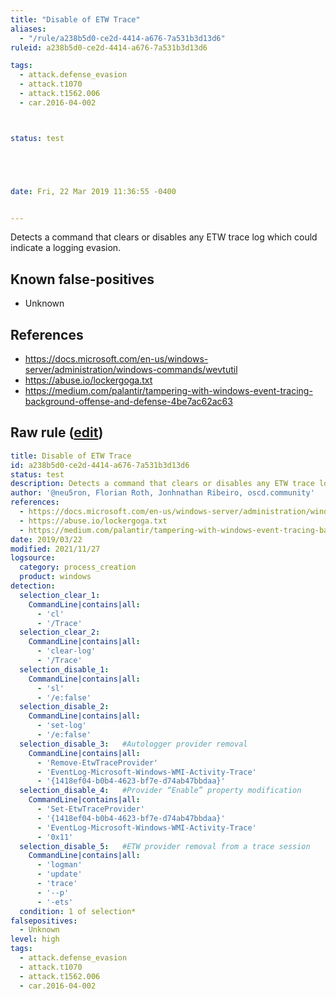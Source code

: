 ```yaml
---
title: "Disable of ETW Trace"
aliases:
  - "/rule/a238b5d0-ce2d-4414-a676-7a531b3d13d6"
ruleid: a238b5d0-ce2d-4414-a676-7a531b3d13d6

tags:
  - attack.defense_evasion
  - attack.t1070
  - attack.t1562.006
  - car.2016-04-002



status: test





date: Fri, 22 Mar 2019 11:36:55 -0400


---
```


Detects a command that clears or disables any ETW trace log which could indicate a logging evasion.

<!--more-->


## Known false-positives

* Unknown



## References

* https://docs.microsoft.com/en-us/windows-server/administration/windows-commands/wevtutil
* https://abuse.io/lockergoga.txt
* https://medium.com/palantir/tampering-with-windows-event-tracing-background-offense-and-defense-4be7ac62ac63


## Raw rule ([edit](https://github.com/SigmaHQ/sigma/edit/master/rules/windows/process_creation/proc_creation_win_etw_trace_evasion.yml))
```yaml
title: Disable of ETW Trace
id: a238b5d0-ce2d-4414-a676-7a531b3d13d6
status: test
description: Detects a command that clears or disables any ETW trace log which could indicate a logging evasion.
author: '@neu5ron, Florian Roth, Jonhnathan Ribeiro, oscd.community'
references:
  - https://docs.microsoft.com/en-us/windows-server/administration/windows-commands/wevtutil
  - https://abuse.io/lockergoga.txt
  - https://medium.com/palantir/tampering-with-windows-event-tracing-background-offense-and-defense-4be7ac62ac63
date: 2019/03/22
modified: 2021/11/27
logsource:
  category: process_creation
  product: windows
detection:
  selection_clear_1:
    CommandLine|contains|all:
      - 'cl'
      - '/Trace'
  selection_clear_2:
    CommandLine|contains|all:
      - 'clear-log'
      - '/Trace'
  selection_disable_1:
    CommandLine|contains|all:
      - 'sl'
      - '/e:false'
  selection_disable_2:
    CommandLine|contains|all:
      - 'set-log'
      - '/e:false'
  selection_disable_3:   #Autologger provider removal
    CommandLine|contains|all:
      - 'Remove-EtwTraceProvider'
      - 'EventLog-Microsoft-Windows-WMI-Activity-Trace'
      - '{1418ef04-b0b4-4623-bf7e-d74ab47bbdaa}'
  selection_disable_4:   #Provider “Enable” property modification
    CommandLine|contains|all:
      - 'Set-EtwTraceProvider'
      - '{1418ef04-b0b4-4623-bf7e-d74ab47bbdaa}'
      - 'EventLog-Microsoft-Windows-WMI-Activity-Trace'
      - '0x11'
  selection_disable_5:   #ETW provider removal from a trace session
    CommandLine|contains|all:
      - 'logman'
      - 'update'
      - 'trace'
      - '--p'
      - '-ets'
  condition: 1 of selection*
falsepositives:
  - Unknown
level: high
tags:
  - attack.defense_evasion
  - attack.t1070
  - attack.t1562.006
  - car.2016-04-002

```
